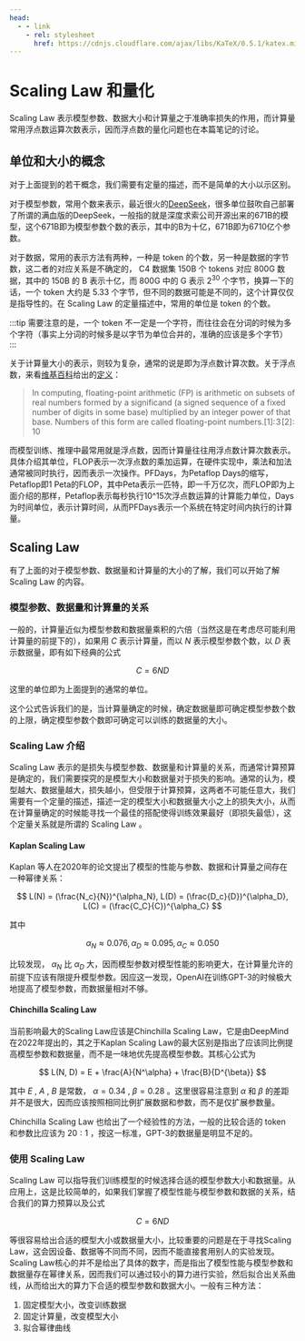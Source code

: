 ```yaml
---
head:
  - - link
    - rel: stylesheet
      href: https://cdnjs.cloudflare.com/ajax/libs/KaTeX/0.5.1/katex.min.css
---
```


# Scaling Law 和量化

Scaling Law 表示模型参数、数据大小和计算量之于准确率损失的作用，而计算量常用浮点数运算次数表示，因而浮点数的量化问题也在本篇笔记的讨论。

## 单位和大小的概念

对于上面提到的若干概念，我们需要有定量的描述，而不是简单的大小以示区别。

对于模型参数，常用个数来表示，最近很火的[DeepSeek](https://www.deepseek.com/)，很多单位鼓吹自己部署了所谓的满血版的DeepSeek，一般指的就是深度求索公司开源出来的671B的模型，这个671B即为模型参数个数的表示，其中的B为十亿，671B即为6710亿个参数。

对于数据，常用的表示方法有两种，一种是 token 的个数，另一种是数据的字节数，这二者的对应关系是不确定的， C4 数据集 150B 个 tokens 对应 800G 数据，其中的 150B 的 B 表示十亿，而 800G 中的 G 表示 $2^30$ 个字节，换算一下的话，一个 token 大约是 5.33 个字节，但不同的数据可能是不同的，这个计算仅仅是指导性的。在 Scaling Law 的定量描述中，常用的单位是 token 的个数。

:::tip
需要注意的是，一个 token 不一定是一个字符，而往往会在分词的时候为多个字符（事实上分词的时候多是以字节为单位合并的，准确的应该是多个字节）
:::

关于计算量大小的表示，则较为复杂，通常的说是即为浮点数计算次数。关于浮点数，来看[维基百科](https://www.wikipedia.org/)给出的[定义](https://en.wikipedia.org/wiki/Floating-point_arithmetic)：

> In computing, floating-point arithmetic (FP) is arithmetic on subsets of real numbers formed by a significand (a signed sequence of a fixed number of digits in some base) multiplied by an integer power of that base. Numbers of this form are called floating-point numbers.[1]: 3 [2]: 10 

而模型训练、推理中最常用就是浮点数，因而计算量往往用浮点数计算次数表示。具体介绍其单位，FLOP表示一次浮点数的乘加运算，在硬件实现中，乘法和加法通常被同时执行，因而表示一次操作。PFDays，为Petaflop Days的缩写，Petaflop即1 Peta的FLOP，其中Peta表示一匹特，即一千万亿次，而FLOP即为上面介绍的那样，Petaflop表示每秒执行10^15次浮点数运算的计算能力单位，Days为时间单位，表示计算时间，从而PFDays表示一个系统在特定时间内执行的计算量。

## Scaling Law

有了上面的对于模型参数、数据量和计算量的大小的了解，我们可以开始了解 Scaling Law 的内容。

### 模型参数、数据量和计算量的关系

一般的，计算量近似为模型参数和数据量乘积的六倍（当然这是在考虑尽可能利用计算量的前提下的），如果用 $C$ 表示计算量，而以 $N$ 表示模型参数个数，以 $D$ 表示数据量，即有如下经典的公式

$$
C = 6ND
$$

这里的单位即为上面提到的通常的单位。

这个公式告诉我们的是，当计算量确定的时候，确定数据量即可确定模型参数个数的上限，确定模型参数个数即可确定可以训练的数据量的大小。

### Scaling Law 介绍

Scaling Law 表示的是损失与模型参数、数据量和计算量的关系，而通常计算预算是确定的，我们需要探究的是模型大小和数据量对于损失的影响。通常的认为，模型越大、数据量越大，损失越小，但受限于计算预算，这两者不可能任意大，我们需要有一个定量的描述，描述一定的模型大小和数据量大小之上的损失大小，从而在计算量确定的时候能寻找一个最佳的搭配使得训练效果最好（即损失最低），这个定量关系就是所谓的 Scaling Law 。

#### Kaplan Scaling Law

Kaplan 等人在2020年的论文提出了模型的性能与参数、数据和计算量之间存在一种幂律关系：

$$
L(N) = (\frac{N_c}{N})^{\alpha_N}, L(D) = (\frac{D_c}{D})^{\alpha_D}, L(C) = (\frac{C_C}{C})^{\alpha_C}
$$

其中

$$
\alpha_N \approx 0.076, \alpha_D \approx 0.095, \alpha_C \approx 0.050
$$

比较发现， $\alpha_N$ 比 $\alpha_D$ 大，因而模型参数对模型性能的影响更大，在计算量允许的前提下应该有限提升模型参数。因应这一发现，OpenAI在训练GPT-3的时候极大地提高了模型参数，而数据量相对不够。

#### Chinchilla Scaling Law

当前影响最大的Scaling Law应该是Chinchilla Scaling Law，它是由DeepMind在2022年提出的，其之于Kaplan Scaling Law的最大区别是指出了应该同比例提高模型参数和数据量，而不是一味地优先提高模型参数。其核心公式为

$$
L(N, D) = E + \frac{A}{N^\alpha} + \frac{B}{D^{\beta}}
$$

其中 $E$ , $A$ , $B$ 是常数， $\alpha = 0.34$ , $\beta = 0.28$ 。这里很容易注意到 $\alpha$ 和 $\beta$ 的差距并不是很大，因而应该按照相同比例扩展数据和参数，而不是仅扩展参数量。

Chinchilla Scaling Law 也给出了一个经验性的方法，一般的比较合适的 token 和参数比应该为 $20:1$ ，按这一标准，GPT-3的数据量是明显不足的。

### 使用 Scaling Law

Scaling Law 可以指导我们训练模型的时候选择合适的模型参数大小和数据量。从应用上，这是比较简单的，如果我们掌握了模型性能与模型参数和数据的关系，结合我们的算力预算以及公式

$$
C = 6ND
$$

等很容易给出合适的模型大小或数据量大小，比较重要的问题是在于寻找Scaling Law，这会因设备、数据等不同而不同，因而不能直接套用别人的实验发现。Scaling Law核心的并不是给出了具体的数字，而是指出了模型性能与模型参数和数据量存在幂律关系，因而我们可以通过较小的算力进行实验，然后拟合出关系曲线，从而给出大的算力下合适的模型参数和数据大小。一般有三种方法：

1. 固定模型大小，改变训练数据
2. 固定计算量，改变模型大小
3. 拟合幂律曲线

